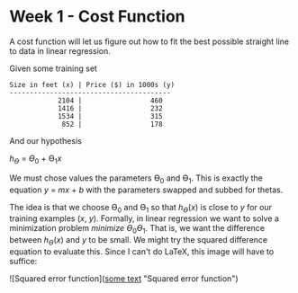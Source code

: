 # Week 1 - Cost Function

A cost function will let us figure out how to fit the best possible straight line to data in linear regression.

Given some training set

```
Size in feet (x) | Price ($) in 1000s (y)
----------------------------------------
            2104 |                 460
            1416 |                 232
            1534 |                 315
             852 |                 178

```

And our hypothesis

*h<sub>ϴ</sub>* =  *ϴ*<sub>0</sub> + ϴ<sub>1</sub>*x*

We must chose values the parameters ϴ<sub>0</sub> and ϴ<sub>1</sub>. This is exactly the equation *y* = *mx* + *b* with the parameters swapped and subbed for thetas.

The idea is that we choose ϴ<sub>0</sub> and ϴ<sub>1</sub> so that *h<sub>ϴ</sub>*(*x*) is close to *y* for our training examples (*x*, *y*). Formally, in linear regression we want to solve a minimization problem *minimize ϴ*<sub>0</sub>*ϴ*<sub>1</sub>. That is, we want the difference between *h<sub>ϴ</sub>*(*x*) and *y* to be small. We might try the squared difference equation to evaluate this. Since I can't do LaTeX, this image will have to suffice:

![Squared error function]([some text](http://i.imgur.com/VlVHIdq.png "Some title") "Squared error function")
